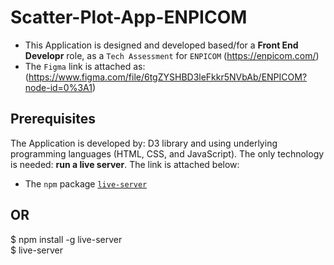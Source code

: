 # Scatter-Plot-App-ENPICOM

- This Application is designed and developed based/for a **Front End Developr** role, as a `Tech Assessment` for `ENPICOM` (https://enpicom.com/)
- The `Figma` link is attached as: (https://www.figma.com/file/6tgZYSHBD3leFkkr5NVbAb/ENPICOM?node-id=0%3A1) 

## Prerequisites
The Application is developed by: D3 library and using underlying programming languages (HTML, CSS, and JavaScript).
The only technology is needed: **run a live server**. The link is attached below:


- The `npm` package [`live-server`](https://www.npmjs.com/package/live-server)
## OR
$ npm install -g live-server                                                           
$ live-server 

